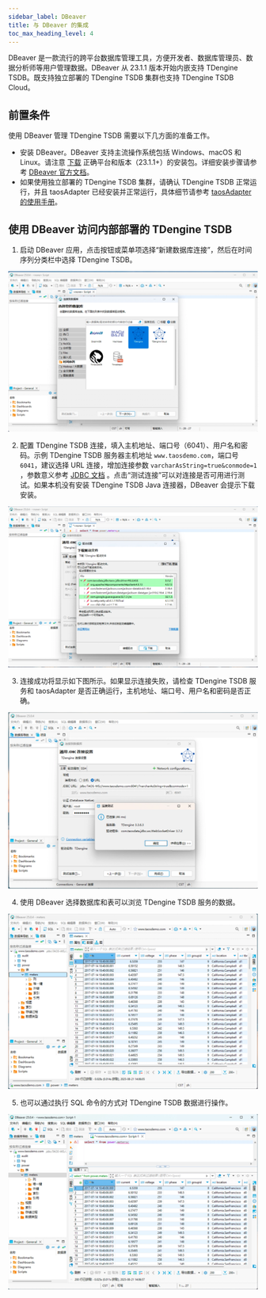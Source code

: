 ```yaml
---
sidebar_label: DBeaver
title: 与 DBeaver 的集成
toc_max_heading_level: 4
---
```


DBeaver 是一款流行的跨平台数据库管理工具，方便开发者、数据库管理员、数据分析师等用户管理数据。DBeaver 从 23.1.1 版本开始内嵌支持 TDengine TSDB。既支持独立部署的 TDengine TSDB 集群也支持 TDengine TSDB Cloud。

## 前置条件

使用 DBeaver 管理 TDengine TSDB 需要以下几方面的准备工作。

- 安装 DBeaver。DBeaver 支持主流操作系统包括 Windows、macOS 和 Linux。请注意 [下载](https://dbeaver.io/download/) 正确平台和版本（23.1.1+）的安装包。详细安装步骤请参考 [DBeaver 官方文档](https://github.com/dbeaver/dbeaver/wiki/Installation)。
- 如果使用独立部署的 TDengine TSDB 集群，请确认 TDengine TSDB 正常运行，并且 taosAdapter 已经安装并正常运行，具体细节请参考 [taosAdapter 的使用手册](../../../reference/components/taosadapter)。

## 使用 DBeaver 访问内部部署的 TDengine TSDB

1. 启动 DBeaver 应用，点击按钮或菜单项选择“新建数据库连接”，然后在时间序列分类栏中选择 TDengine TSDB。

 ![DBeaver 连接 TDengine TSDB](./dbeaver/dbeaver-connect-tdengine-zh.webp)

2. 配置 TDengine TSDB 连接，填入主机地址、端口号（6041）、用户名和密码。示例 TDengine TSDB 服务器主机地址 `www.taosdemo.com`，端口号 `6041`，建议选择 URL 连接，增加连接参数 `varcharAsString=true&conmode=1` ，参数意义参考 [JDBC 文档](../../../reference/connector/java/#properties) 。点击“测试连接”可以对连接是否可用进行测试。如果本机没有安装 TDengine TSDB Java
 连接器，DBeaver 会提示下载安装。

 ![配置 TDengine TSDB 连接](./dbeaver/dbeaver-config-tdengine-zh.webp)

3. 连接成功将显示如下图所示。如果显示连接失败，请检查 TDengine TSDB 服务和 taosAdapter 是否正确运行，主机地址、端口号、用户名和密码是否正确。

 ![连接成功](./dbeaver/dbeaver-connect-tdengine-test-zh.webp)

4. 使用 DBeaver 选择数据库和表可以浏览 TDengine TSDB 服务的数据。

 ![DBeaver 浏览 TDengine TSDB 数据](./dbeaver/dbeaver-browse-data-zh.webp)

5. 也可以通过执行 SQL 命令的方式对 TDengine TSDB 数据进行操作。

 ![DBeaver SQL 命令](./dbeaver/dbeaver-sql-execution-zh.webp)
